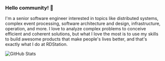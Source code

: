### Hello community! 👋

I'm a senior software engineer interested in topics like distributed systems, complex event processing, software architecture and design, infrastructure, operation, and more.
I love to analyze complex problems to conceive efficient and coherent solutions, but what I love the most is to use my skills to build awesome products that make people's lives better, and that's exactly what I do at RDStation.

![GitHub Stats](https://github-readme-stats.vercel.app/api?username=jeangnc)
